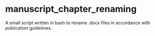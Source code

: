 # manuscript_chapter_renaming
A small script written in bash to rename .docx files in accordance with publication guidelines.
